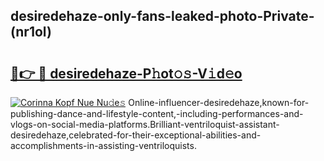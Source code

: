 ## desiredehaze-only-fans​-leaked-photo​-Private-(nr1ol)


# <h2><a href="https://mediaupload.pro?title=desiredehaze&ref=git">🔗👉 🔴 desiredehaze-P𝚑ot𝚘𝚜-V𝚒d𝚎o</a></h2>

[![Corinna Kopf Nue Nu𝚍e𝚜](https://i.imgur.com/0qMVB7G.gif)](https://mediaupload.pro?title=desiredehaze&ref=git)
Online-influencer-desiredehaze,known-for-publishing-dance-and-lifestyle-content,-including-performances-and-vlogs-on-social-media-platforms.Brilliant-ventriloquist-assistant-desiredehaze,celebrated-for-their-exceptional-abilities-and-accomplishments-in-assisting-ventriloquists.  